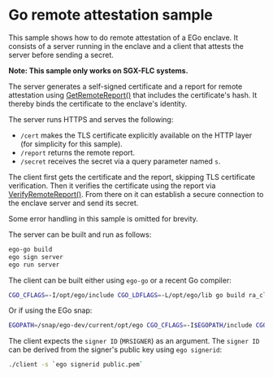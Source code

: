 # Go remote attestation sample
This sample shows how to do remote attestation of a EGo enclave. It consists of a server running in the enclave and a client that attests the server before sending a secret.

**Note: This sample only works on SGX-FLC systems.**

The server generates a self-signed certificate and a report for remote attestation using [GetRemoteReport()](https://pkg.go.dev/github.com/edgelesssys/ego/enclave#GetRemoteReport) that includes the certificate's hash. It thereby binds the certificate to the enclave's identity.

The server runs HTTPS and serves the following:
* `/cert` makes the TLS certificate explicitly available on the HTTP layer (for simplicity for this sample).
* `/report` returns the remote report.
* `/secret` receives the secret via a query parameter named `s`.

The client first gets the certificate and the report, skipping TLS certificate verification. Then it verifies the certificate using the report via [VerifyRemoteReport()](https://pkg.go.dev/github.com/edgelesssys/ego/eclient#VerifyRemoteReport). From there on it can establish a secure connection to the enclave server and send its secret.

Some error handling in this sample is omitted for brevity.

The server can be built and run as follows:
```sh
ego-go build
ego sign server
ego run server
```

The client can be built either using `ego-go` or a recent Go compiler:
```sh
CGO_CFLAGS=-I/opt/ego/include CGO_LDFLAGS=-L/opt/ego/lib go build ra_client/client.go
```
Or if using the EGo snap:
```sh
EGOPATH=/snap/ego-dev/current/opt/ego CGO_CFLAGS=-I$EGOPATH/include CGO_LDFLAGS=-L$EGOPATH/lib go build ra_client/client.go
```

The client expects the `signer ID` (`MRSIGNER`) as an argument. The `signer ID` can be derived from the signer's public key using `ego signerid`:
```sh
./client -s `ego signerid public.pem`
```
